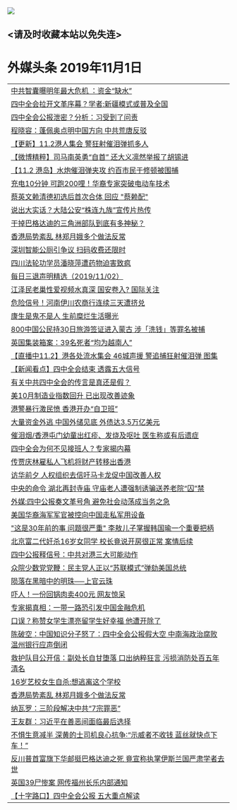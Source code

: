 
<tr>
  <td align=center><img src="https://github.com/gyhhx/image-upload/blob/master/%E5%BE%AE%E4%BF%A1%E8%AF%B4%E6%98%8E4.jpg" /></td>  
</tr>

## <请及时收藏本站以免失连> </a>
# 外媒头条 2019年11月1日</a>

<table>
<tr><td align="left"><a href="https://xwood.fun/oo.aspx?name=c1090775&key=nqynnipsxfbxcbni&from=gy">中共智囊曝明年最大危机 ：资金“缺水”</a></td></tr>
<tr><td align="left"><a href="https://xwood.fun/oo.aspx?name=c1090679&key=nqynnipsxfbxcbni&from=gy">四中全会拉开文革序幕？学者:新疆模式或普及全国</a></td></tr>
<tr><td align="left"><a href="https://xwood.fun/oo.aspx?name=c1090362&key=nqynnipsxfbxcbni&from=gy">四中全会公报泄密？分析：习受到了问责</a></td></tr>
<tr><td align="left"><a href="https://xwood.fun/oo.aspx?name=c1090760&key=nqynnipsxfbxcbni&from=gy">程晓容：蓬佩奥点明中国方向 中共荒唐反驳</a></td></tr>
<tr><td align="left"><a href="https://xwood.fun/oo.aspx?name=c1090903&key=nqynnipsxfbxcbni&from=gy">【更新】11.2港人集会 警狂射催泪弹抓多人</a></td></tr>
<tr><td align="left"><a href="https://xwood.fun/oo.aspx?name=c1090403&key=nqynnipsxfbxcbni&from=gy">【微博精粹】司马南英勇“自首” 还大义凛然举报了胡锡进</a></td></tr>
<tr><td align="left"><a href="https://xwood.fun/oo.aspx?name=c1090922&key=nqynnipsxfbxcbni&from=gy">【11.2 港岛】水炮催泪弹夹攻 约百市民于修顿被围捕</a></td></tr>
<tr><td align="left"><a href="https://xwood.fun/oo.aspx?name=c1090847&key=nqynnipsxfbxcbni&from=gy">充电10分钟 可跑200哩！华裔专家突破电动车技术</a></td></tr>
<tr><td align="left"><a href="https://xwood.fun/oo.aspx?name=c1090857&key=nqynnipsxfbxcbni&from=gy">蔡英文赖清德初选后首次合体 回应 &quot;蔡赖配&quot;</a></td></tr>
<tr><td align="left"><a href="https://xwood.fun/oo.aspx?name=c1090828&key=nqynnipsxfbxcbni&from=gy">说出大实话？大陆公安“株连九族”宣传片热传</a></td></tr>
<tr><td align="left"><a href="https://xwood.fun/oo.aspx?name=c1090834&key=nqynnipsxfbxcbni&from=gy">干掉巴格达迪的三角洲部队到底有多神秘？</a></td></tr>
<tr><td align="left"><a href="https://xwood.fun/oo.aspx?name=c1090674&key=nqynnipsxfbxcbni&from=gy">香港局势紊乱 林郑月娥多个做法反常</a></td></tr>
<tr><td align="left"><a href="https://xwood.fun/oo.aspx?name=c1090951&key=nqynnipsxfbxcbni&from=gy">深圳智能公厕引争议 扫码收费还限时</a></td></tr>
<tr><td align="left"><a href="https://xwood.fun/oo.aspx?name=c1090952&key=nqynnipsxfbxcbni&from=gy">四川法轮功学员潘晓萍遭药物迫害致疯</a></td></tr>
<tr><td align="left"><a href="https://xwood.fun/oo.aspx?name=c1090926&key=nqynnipsxfbxcbni&from=gy">每日三退声明精选（2019/11/02）</a></td></tr>
<tr><td align="left"><a href="https://xwood.fun/oo.aspx?name=c1024587&key=nqynnipsxfbxcbni&from=gy">江泽民老巢性爱视频水真深 国安卷入? 国际关注</a></td></tr>
<tr><td align="left"><a href="https://xwood.fun/oo.aspx?name=c1090846&key=nqynnipsxfbxcbni&from=gy">危险信号！河南伊川农商行连续三天遭挤兑</a></td></tr>
<tr><td align="left"><a href="https://xwood.fun/oo.aspx?name=c1090781&key=nqynnipsxfbxcbni&from=gy">康生是鬼不是人 生前糜烂生活曝光</a></td></tr>
<tr><td align="left"><a href="https://xwood.fun/oo.aspx?name=c1090858&key=nqynnipsxfbxcbni&from=gy">800中国公民持30日旅游签证进入蒙古 涉「洗钱」等罪名被捕</a></td></tr>
<tr><td align="left"><a href="https://xwood.fun/oo.aspx?name=c1090848&key=nqynnipsxfbxcbni&from=gy">英国集装箱案：39名死者“均为越南人”</a></td></tr>
<tr><td align="left"><a href="https://xwood.fun/oo.aspx?name=c1090921&key=nqynnipsxfbxcbni&from=gy">【直播中11.2】港各处流水集会 46城声援 警追捕狂射催泪弹 图集</a></td></tr>
<tr><td align="left"><a href="https://xwood.fun/oo.aspx?name=c1090214&key=nqynnipsxfbxcbni&from=gy">【新闻看点】四中全会结束 透露五大信号</a></td></tr>
<tr><td align="left"><a href="https://xwood.fun/oo.aspx?name=c1090370&key=nqynnipsxfbxcbni&from=gy">有关中共四中全会的传言是真还是假？</a></td></tr>
<tr><td align="left"><a href="https://xwood.fun/oo.aspx?name=c1090932&key=nqynnipsxfbxcbni&from=gy">美10月制造业指数回升 已出现改善迹象</a></td></tr>
<tr><td align="left"><a href="https://xwood.fun/oo.aspx?name=c1090771&key=nqynnipsxfbxcbni&from=gy">港警暴行激民愤 香港开办“自卫班”</a></td></tr>
<tr><td align="left"><a href="https://xwood.fun/oo.aspx?name=c1090764&key=nqynnipsxfbxcbni&from=gy">大量资金外逃 中国外储见底 外债达3.5万亿美元</a></td></tr>
<tr><td align="left"><a href="https://xwood.fun/oo.aspx?name=c1090923&key=nqynnipsxfbxcbni&from=gy">催泪烟/香港屯门幼童出红疹、发烧及呕吐 医生称或有后遗症</a></td></tr>
<tr><td align="left"><a href="https://xwood.fun/oo.aspx?name=c1090314&key=nqynnipsxfbxcbni&from=gy">四中全会为何不见接班人？专家揭内幕</a></td></tr>
<tr><td align="left"><a href="https://xwood.fun/oo.aspx?name=c1090222&key=nqynnipsxfbxcbni&from=gy">传贾庆林雇私人飞机将财产转移出香港</a></td></tr>
<tr><td align="left"><a href="https://xwood.fun/oo.aspx?name=c1090861&key=nqynnipsxfbxcbni&from=gy">访华前夕 人权组织去信吁马卡龙促中国改善人权</a></td></tr>
<tr><td align="left"><a href="https://xwood.fun/oo.aspx?name=c1090851&key=nqynnipsxfbxcbni&from=gy">中央的命令 湖北再封寺庙 守庙老人遭强制诱骗送养老院“囚”禁</a></td></tr>
<tr><td align="left"><a href="https://xwood.fun/oo.aspx?name=c1090837&key=nqynnipsxfbxcbni&from=gy">外媒:四中公报奏文革号角 避免社会动荡成当务之急</a></td></tr>
<tr><td align="left"><a href="https://xwood.fun/oo.aspx?name=c1090859&key=nqynnipsxfbxcbni&from=gy">美国华裔海军军官被控向中国走私军用设备</a></td></tr>
<tr><td align="left"><a href="https://xwood.fun/oo.aspx?name=c1090810&key=nqynnipsxfbxcbni&from=gy">&quot;这是30年前的事 问题很严重&quot; 李敖儿子掌握韩国瑜一个重要把柄</a></td></tr>
<tr><td align="left"><a href="https://xwood.fun/oo.aspx?name=c1090830&key=nqynnipsxfbxcbni&from=gy">北京富二代奸杀16岁女同学 校长竟说开房很正常 案情后续</a></td></tr>
<tr><td align="left"><a href="https://xwood.fun/oo.aspx?name=c1090759&key=nqynnipsxfbxcbni&from=gy">四中公报释信号：中共对港三大可能动作</a></td></tr>
<tr><td align="left"><a href="https://xwood.fun/oo.aspx?name=c1090856&key=nqynnipsxfbxcbni&from=gy">众院少数党党鞭：民主党人正以“苏联模式”弹劾美国总统</a></td></tr>
<tr><td align="left"><a href="https://xwood.fun/oo.aspx?name=c1090821&key=nqynnipsxfbxcbni&from=gy">陨落在黑暗中的明珠──上官云珠</a></td></tr>
<tr><td align="left"><a href="https://xwood.fun/oo.aspx?name=c1090844&key=nqynnipsxfbxcbni&from=gy">吓人！一份回锅肉卖400元 网友惊呆</a></td></tr>
<tr><td align="left"><a href="https://xwood.fun/oo.aspx?name=c1090758&key=nqynnipsxfbxcbni&from=gy">专家揭真相：一带一路恐引发中国金融危机</a></td></tr>
<tr><td align="left"><a href="https://xwood.fun/oo.aspx?name=c1090664&key=nqynnipsxfbxcbni&from=gy">口误？称赞女学生漂亮留学生好幸福 他遭开除了</a></td></tr>
<tr><td align="left"><a href="https://xwood.fun/oo.aspx?name=c1090502&key=nqynnipsxfbxcbni&from=gy">陈破空：中国知识分子怒了：四中全会公报假大空 中南海政治腐败 温州银行应声倒闭</a></td></tr>
<tr><td align="left"><a href="https://xwood.fun/oo.aspx?name=c1090838&key=nqynnipsxfbxcbni&from=gy">救护队目公开信：副处长自甘堕落 口出纳粹狂言 污损消防处百五年清名</a></td></tr>
<tr><td align="left"><a href="https://xwood.fun/oo.aspx?name=c1090880&key=nqynnipsxfbxcbni&from=gy">16岁艺校女生自杀:想逃离这个学校</a></td></tr>
<tr><td align="left"><a href="https://xwood.fun/oo.aspx?name=c1090849&key=nqynnipsxfbxcbni&from=gy">香港局势紊乱 林郑月娥多个做法反常</a></td></tr>
<tr><td align="left"><a href="https://xwood.fun/oo.aspx?name=c1090737&key=nqynnipsxfbxcbni&from=gy">纳瓦罗：三阶段解决中共“7宗罪恶”</a></td></tr>
<tr><td align="left"><a href="https://xwood.fun/oo.aspx?name=c1090506&key=nqynnipsxfbxcbni&from=gy">王友群：习近平在善恶间面临最后选择</a></td></tr>
<tr><td align="left"><a href="https://xwood.fun/oo.aspx?name=c1090850&key=nqynnipsxfbxcbni&from=gy">不惧生意减半 深黄的士司机良心抗争∶“示威者不收钱 蓝丝就快点下车！”</a></td></tr>
<tr><td align="left"><a href="https://xwood.fun/oo.aspx?name=c1090839&key=nqynnipsxfbxcbni&from=gy">反川普首富旗下华邮挺巴格达迪之死 竟宣称执掌伊斯兰国严肃学者去世</a></td></tr>
<tr><td align="left"><a href="https://xwood.fun/oo.aspx?name=c1090515&key=nqynnipsxfbxcbni&from=gy">英国39尸惨案 网传福州长乐内部通知</a></td></tr>
<tr><td align="left"><a href="https://xwood.fun/oo.aspx?name=c1090489&key=nqynnipsxfbxcbni&from=gy">【十字路口】四中全会公报 五大重点解读</a></td></tr>

</table>
